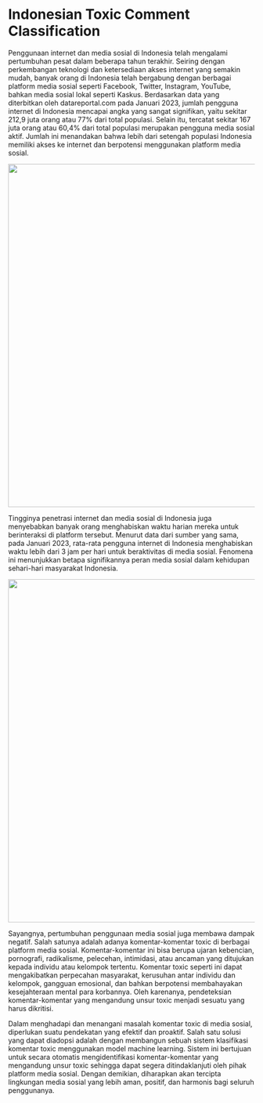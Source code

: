 # Indonesian Toxic Comment Classification

Penggunaan internet dan media sosial di Indonesia telah mengalami pertumbuhan pesat dalam beberapa tahun terakhir. Seiring dengan perkembangan teknologi dan ketersediaan akses internet yang semakin mudah, banyak orang di Indonesia telah bergabung dengan berbagai platform media sosial seperti Facebook, Twitter, Instagram, YouTube, bahkan media sosial lokal seperti Kaskus. Berdasarkan data yang diterbitkan oleh datareportal.com pada Januari 2023, jumlah pengguna internet di Indonesia mencapai angka yang sangat signifikan, yaitu sekitar 212,9 juta orang atau 77% dari total populasi. Selain itu, tercatat sekitar 167 juta orang atau 60,4% dari total populasi merupakan pengguna media sosial aktif. Jumlah ini menandakan bahwa lebih dari setengah populasi Indonesia memiliki akses ke internet dan berpotensi menggunakan platform media sosial.

<center>
<img src="https://raw.githubusercontent.com/syahvan/indo-toxic-comment-classification/main/image/Data-Tren-Pengguna-Internet-dan-Media-sosial-di-Indonesia-Tahun-2023.png" width="700"/>
</center>

Tingginya penetrasi internet dan media sosial di Indonesia juga menyebabkan banyak orang menghabiskan waktu harian mereka untuk berinteraksi di platform tersebut. Menurut data dari sumber yang sama, pada Januari 2023, rata-rata pengguna internet di Indonesia menghabiskan waktu lebih dari 3 jam per hari untuk beraktivitas di media sosial. Fenomena ini menunjukkan betapa signifikannya peran media sosial dalam kehidupan sehari-hari masyarakat Indonesia.

<center>
<img src="https://raw.githubusercontent.com/syahvan/indo-toxic-comment-classification/main/image/Waktu-Orang-Indonesia-Mengakses-Media-Digital-Tahun-2023.png" width="700"/>
</center>

Sayangnya, pertumbuhan penggunaan media sosial juga membawa dampak negatif. Salah satunya adalah adanya komentar-komentar toxic di berbagai platform media sosial. Komentar-komentar ini bisa berupa ujaran kebencian, pornografi, radikalisme, pelecehan, intimidasi, atau ancaman yang ditujukan kepada individu atau kelompok tertentu. Komentar toxic seperti ini dapat mengakibatkan perpecahan masyarakat, kerusuhan antar individu dan kelompok, gangguan emosional, dan bahkan berpotensi membahayakan kesejahteraan mental para korbannya. Oleh karenanya, pendeteksian komentar-komentar yang mengandung unsur toxic menjadi sesuatu yang harus dikritisi.

Dalam menghadapi dan menangani masalah komentar toxic di media sosial, diperlukan suatu pendekatan yang efektif dan proaktif. Salah satu solusi yang dapat diadopsi adalah dengan membangun sebuah sistem klasifikasi komentar toxic menggunakan model machine learning. Sistem ini bertujuan untuk secara otomatis mengidentifikasi komentar-komentar yang mengandung unsur toxic sehingga dapat segera ditindaklanjuti oleh pihak platform media sosial. Dengan demikian, diharapkan akan tercipta lingkungan media sosial yang lebih aman, positif, dan harmonis bagi seluruh penggunanya.